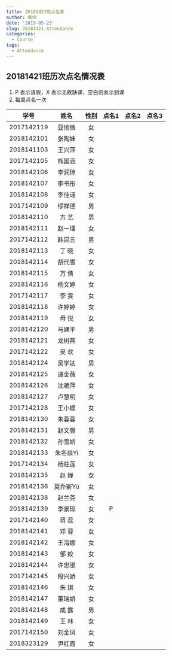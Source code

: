 ```yaml
---
title: 20181421班点名表
author: 黄俭
date: '2019-05-23'
slug: 20181421-Attendance
categories:
  - Course
tags:
  - Attendance
---
```

## 20181421班历次点名情况表

1. P 表示请假，X 表示无故缺课，空白则表示到课
1. 每周点名一次

|学号         |      姓名| 性别    | 点名1 |点名2 |点名3 |
|:-----------:|:--------:|:-------:|:-----:|:----:|:----:|
|   2017142119|    亚愉微| 女      |       |      |      |
|   2018142101|    张陶妹| 女      |       |      |      |
|   2018141103|    王兴萍| 女      |       |      |      |
|   2017142105|    熊国涵| 女      |       |      |      |
|   2018142106|    李润琼| 女      |       |      |      |
|   2018142107|    李书彤| 女      |       |      |      |
|   2018142108|    李佳谣| 女      |       |      |      |
|   2017142109|    缪祥德| 男      |       |      |      |
|   2018142110|    方  艺| 男      |       |      |      |
|   2018142111|    赵一瑾| 女      |       |      |      |
|   2017142112|    韩昆言| 男      |       |      |      |
|   2018142113|    丁  晓| 女      |       |      |      |
|   2018142114|    胡代雪| 女      |       |      |      |
|   2018142115|    万  倩| 女      |       |      |      |
|   2018142116|    杨文婷| 女      |       |      |      |
|   2017142117|    李  雯| 女      |       |      |      |
|   2018142118|    许婷婷| 女      |       |      |      |
|   2018142119|    母  悦| 女      |       |      |      |
|   2018142120|    马建平| 男      |       |      |      |
|   2018142121|    龙树燕| 女      |       |      |      |
|   2017142122|    吴  欢| 女      |       |      |      |
|   2018142124|    吴学达| 男      |       |      |      |
|   2018142125|    速金薇| 女      |       |      |      |
|   2018142126|    沈艳萍| 女      |       |      |      |
|   2018142127|    卢慧明| 女      |       |      |      |
|   2017142128|    王小蝶| 女      |       |      |      |
|   2018142130|    朱蓉蓉| 女      |       |      |      |
|   2018142131|    赵文强| 男      |       |      |      |
|   2018142132|    孙雪娇| 女      |       |      |      |
|   2018142133|  朱冬燚Yì| 女      |       |      |      |
|   2017142134|    杨柱莲| 女      |       |      |      |
|   2018142135|    赵  婵| 女      |       |      |      |
|   2018142136|  莫乔嵛Yú| 女      |       |      |      |
|   2018142138|    赵兰芬| 女      |       |      |      |
|   2018142139|    李景琼| 女      |   P   |      |      |
|   2017142140|    蒋  蕊| 女      |       |      |      |
|   2018142141|    邓  蓉| 女      |       |      |      |
|   2018142142|    王海娜| 女      |       |      |      |
|   2018142143|    邹  姣| 女      |       |      |      |
|   2018142144|    许忠银| 女      |       |      |      |
|   2017142145|    段兴娇| 女      |       |      |      |
|   2018142146|    朱  琪| 女      |       |      |      |
|   2018142147|    董瑞娇| 女      |       |      |      |
|   2018142148|    成  露| 男      |       |      |      |
|   2018142149|    王  林| 女      |       |      |      |
|   2017142150|    刘金凤| 女      |       |      |      |
|   2018323129|    尹红霞| 女      |       |      |      |